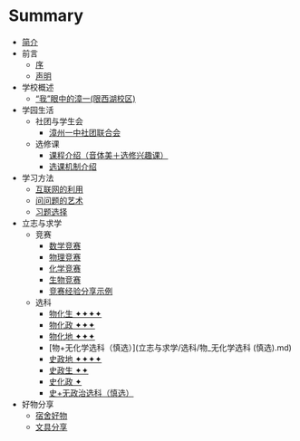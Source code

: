 # Summary

* [简介](README.md)
* 前言
    * [序](序言与目录/前言.md)
    * [声明](序言与目录/声明.md)
* 学校概述
    * [“我”眼中的漳一(限西湖校区)](学校概述/“我”眼中的漳一（限西湖校区）.md)
* 学园生活
    * 社团与学生会
        * [漳州一中社团联合会](学园生活/社团与学生会/漳州一中社团联合会.md)
    * 选修课
        * [课程介绍（音体美＋选修兴趣课）](学园生活/选修课/课程介绍（音体美＋选修兴趣课）.md)
        * [选课机制介绍](学园生活/选修课/选课机制介绍.md)
* 学习方法
    * [互联网的利用](学习方法/互联网的利用.md)
    * [问问题的艺术](学习方法/问问题的艺术.md)
    * [习题选择](学习方法/习题选择.md)
* 立志与求学
    * 竞赛
        * [数学竞赛](立志与求学/竞赛/数学竞赛.md)
        * [物理竞赛](立志与求学/竞赛/物理竞赛.md)
        * [化学竞赛](立志与求学/竞赛/化学竞赛.md)
        * [生物竞赛](立志与求学/竞赛/生物竞赛.md)
        * [竞赛经验分享示例](立志与求学/竞赛/竞赛经验分享示例.md)
    * 选科
        * [物化生 ✦✦✦✦](立志与求学/选科/物化生.md)
        * [物化政 ✦✦✦](立志与求学/选科/物化政.md)
        * [物化地 ✦✦✦](立志与求学/选科/物化地.md)
        * [物+无化学选科（慎选）](立志与求学/选科/物_无化学选科 (慎选).md)
        * [史政地 ✦✦✦✦](立志与求学/选科/史政地.md)
        * [史政生 ✦✦](立志与求学/选科/史政生.md)
        * [史化政 ✦](立志与求学/选科/史化政.md)
        * [史+无政治选科（慎选）](立志与求学/选科/史_无政治选科(慎选).md)
* 好物分享
    * [宿舍好物](好物分享/宿舍好物.md)
    * [文具分享](好物分享/文具分享.md)

